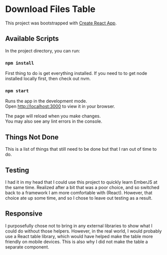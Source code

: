 # Download Files Table

This project was bootstrapped with [Create React App](https://github.com/facebook/create-react-app).

## Available Scripts

In the project directory, you can run:

### `npm install`

First thing to do is get everything installed. If you need to to get node installed locally first, then check out nvm.

### `npm start`

Runs the app in the development mode.\
Open [http://localhost:3000](http://localhost:3000) to view it in your browser.

The page will reload when you make changes.\
You may also see any lint errors in the console.

## Things Not Done

This is a list of things that still need to be done but that I ran out of time to do.

## Testing

I had it in my head that I could use this project to quickly learn EmberJS at the same time. Realized after a bit that was a poor choice, and so switched back to a framework I am more comfortable with (React). However, that choice ate up some time, and so I chose to leave out testing as a result.

## Responsive

I purposefully chose not to bring in any external libraries to show what I could do without those helpers. However, in the real world, I would probably use a React table library, which would have helped make the table more friendly on mobile devices. This is also why I did not make the table a separate component.
